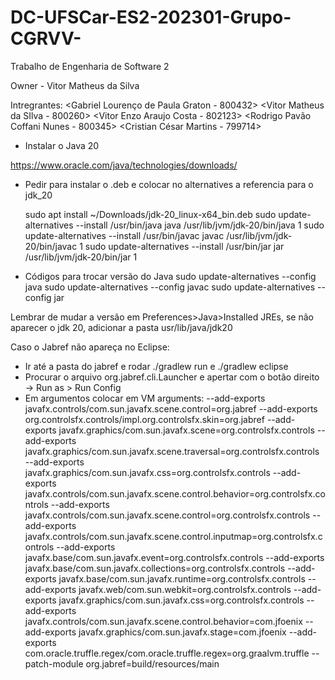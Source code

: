 # DC-UFSCar-ES2-202301-Grupo-CGRVV-
Trabalho de Engenharia de Software 2 

Owner - Vitor Matheus da Silva

Intregrantes:
<Gabriel Lourenço de Paula Graton - 800432>
<Vitor Matheus da SIlva - 800260>
<Vitor Enzo Araujo Costa - 802123>
<Rodrigo Pavão Coffani Nunes - 800345>
<Cristian César Martins - 799714>

- Instalar o Java 20

https://www.oracle.com/java/technologies/downloads/

- Pedir para instalar o .deb e colocar no alternatives a referencia para o jdk_20

	sudo apt install ~/Downloads/jdk-20_linux-x64_bin.deb
	sudo update-alternatives --install /usr/bin/java java /usr/lib/jvm/jdk-20/bin/java 1
	sudo update-alternatives --install /usr/bin/javac javac /usr/lib/jvm/jdk-20/bin/javac 1
	sudo update-alternatives --install /usr/bin/jar jar /usr/lib/jvm/jdk-20/bin/jar 1


- Códigos para trocar versão do Java
	sudo update-alternatives --config java
	sudo update-alternatives --config javac
	sudo update-alternatives --config jar

Lembrar de mudar a versão em Preferences>Java>Installed JREs, se não aparecer o jdk 20, adicionar a pasta usr/lib/java/jdk20

Caso o Jabref não apareça no Eclipse:
- Ir até a pasta do jabref e rodar
	./gradlew run
e 
	./gradlew eclipse
- Procurar o arquivo org.jabref.cli.Launcher e apertar com o botão direito -> Run as > Run Config
- Em argumentos colocar em VM arguments:
     --add-exports javafx.controls/com.sun.javafx.scene.control=org.jabref
     --add-exports org.controlsfx.controls/impl.org.controlsfx.skin=org.jabref
     --add-exports javafx.graphics/com.sun.javafx.scene=org.controlsfx.controls
     --add-exports javafx.graphics/com.sun.javafx.scene.traversal=org.controlsfx.controls
     --add-exports javafx.graphics/com.sun.javafx.css=org.controlsfx.controls
     --add-exports javafx.controls/com.sun.javafx.scene.control.behavior=org.controlsfx.controls
     --add-exports javafx.controls/com.sun.javafx.scene.control=org.controlsfx.controls
     --add-exports javafx.controls/com.sun.javafx.scene.control.inputmap=org.controlsfx.controls
     --add-exports javafx.base/com.sun.javafx.event=org.controlsfx.controls
     --add-exports javafx.base/com.sun.javafx.collections=org.controlsfx.controls
     --add-exports javafx.base/com.sun.javafx.runtime=org.controlsfx.controls
     --add-exports javafx.web/com.sun.webkit=org.controlsfx.controls
     --add-exports javafx.graphics/com.sun.javafx.css=org.controlsfx.controls
     --add-exports javafx.controls/com.sun.javafx.scene.control.behavior=com.jfoenix
     --add-exports javafx.graphics/com.sun.javafx.stage=com.jfoenix
     --add-exports com.oracle.truffle.regex/com.oracle.truffle.regex=org.graalvm.truffle
     --patch-module org.jabref=build/resources/main


